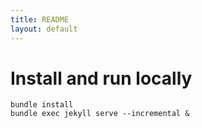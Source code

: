 ```yaml
---
title: README
layout: default
---
```


Install and run locally
=======================

```
bundle install
bundle exec jekyll serve --incremental &
```
